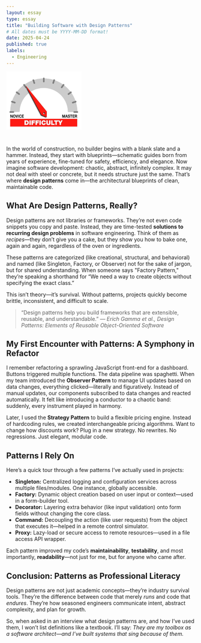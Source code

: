 ```yaml
---
layout: essay
type: essay
title: "Building Software with Design Patterns"
# All dates must be YYYY-MM-DD format!
date: 2025-04-24
published: true
labels:
  - Engineering
---
```


<img width="200px" class="rounded float-start pe-4" src="../img/difficulty/degree_difficulty.jpg">

# 

In the world of construction, no builder begins with a blank slate and a hammer. Instead, they start with blueprints—schematic guides born from years of experience, fine-tuned for safety, efficiency, and elegance. Now imagine software development: chaotic, abstract, infinitely complex. It may not deal with steel or concrete, but it needs structure just the same. That’s where **design patterns** come in—the architectural blueprints of clean, maintainable code.

## What Are Design Patterns, Really?

Design patterns are not libraries or frameworks. They’re not even code snippets you copy and paste. Instead, they are time-tested **solutions to recurring design problems** in software engineering. Think of them as *recipes*—they don’t give you a cake, but they show you how to bake one, again and again, regardless of the oven or ingredients.

These patterns are categorized (like creational, structural, and behavioral) and named (like Singleton, Factory, or Observer) not for the sake of jargon, but for shared understanding. When someone says "Factory Pattern," they’re speaking a shorthand for “We need a way to create objects without specifying the exact class.”

This isn’t theory—it’s survival. Without patterns, projects quickly become brittle, inconsistent, and difficult to scale.

> “Design patterns help you build frameworks that are extensible, reusable, and understandable.” — *Erich Gamma et al.,* _Design Patterns: Elements of Reusable Object-Oriented Software_

## My First Encounter with Patterns: A Symphony in Refactor

I remember refactoring a sprawling JavaScript front-end for a dashboard. Buttons triggered multiple functions. The data pipeline was spaghetti. When my team introduced the **Observer Pattern** to manage UI updates based on data changes, everything clicked—literally and figuratively. Instead of manual updates, our components subscribed to data changes and reacted automatically. It felt like introducing a conductor to a chaotic band: suddenly, every instrument played in harmony.

Later, I used the **Strategy Pattern** to build a flexible pricing engine. Instead of hardcoding rules, we created interchangeable pricing algorithms. Want to change how discounts work? Plug in a new strategy. No rewrites. No regressions. Just elegant, modular code.

## Patterns I Rely On

Here’s a quick tour through a few patterns I’ve actually used in projects:

- **Singleton:** Centralized logging and configuration services across multiple files/modules. One instance, globally accessible.
- **Factory:** Dynamic object creation based on user input or context—used in a form-builder tool.
- **Decorator:** Layering extra behavior (like input validation) onto form fields without changing the core class.
- **Command:** Decoupling the action (like user requests) from the object that executes it—helped in a remote control simulator.
- **Proxy:** Lazy-load or secure access to remote resources—used in a file access API wrapper.

Each pattern improved my code’s **maintainability**, **testability**, and most importantly, **readability**—not just for me, but for anyone who came after.

## Conclusion: Patterns as Professional Literacy

Design patterns are not just academic concepts—they’re industry survival tools. They’re the difference between code that merely _runs_ and code that _endures_. They’re how seasoned engineers communicate intent, abstract complexity, and plan for growth.

So, when asked in an interview what design patterns are, and how I’ve used them, I won’t list definitions like a textbook. I’ll say: _They are my toolbox as a software architect—and I’ve built systems that sing because of them._
